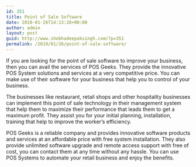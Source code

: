 ```yaml
---
id: 351
title: Point of Sale Software
date: 2010-01-26T14:13:28+00:00
author: admin
layout: post
guid: http://www.shobhadeepaksingh.com/?p=351
permalink: /2010/01/26/point-of-sale-software/
---
```

If you are looking for the point of sale software to improve your business, then you can avail the services of POS Geeks. They provide the innovative POS System solutions and services at a very competitive price. You can make use of their software for your business that help you to control of your business.

The businesses like restaurant, retail shops and other hospitality businesses can implement this point of sale technology in their management system that help them to maximize their performance that leads them to get a maximum profit. They assist you for your initial planning, installation, training that help to improve the worker&#8217;s efficiency.

POS Geeks is a reliable company and provides innovative software products and services at an affordable price with free system installation. They also provide unlimited software upgrade and remote access support with free of cost, you can contact them at any time without any hassle. You can use POS Systems to automate your retail business and enjoy the benefits.